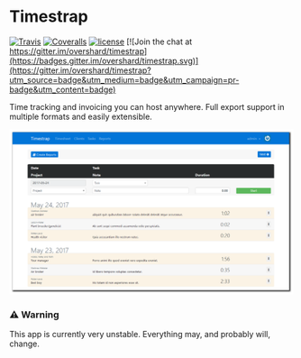 [//]: # (This file is generated by the documentation build process.)
[//]: # (DO NOT modify it directly!)
[//]: # (See gulp configuration and the `docs` folder for more.)

# Timestrap

[![Travis](https://img.shields.io/travis/overshard/timestrap.svg?style=flat-square)](https://travis-ci.org/overshard/timestrap) [![Coveralls](https://img.shields.io/coveralls/overshard/timestrap.svg?style=flat-square)](https://coveralls.io/github/overshard/timestrap) [![license](https://img.shields.io/github/license/overshard/timestrap.svg?style=flat-square)](https://github.com/overshard/timestrap/blob/master/LICENSE.md) [![Join the chat at https://gitter.im/overshard/timestrap](https://badges.gitter.im/overshard/timestrap.svg)](https://gitter.im/overshard/timestrap?utm_source=badge&utm_medium=badge&utm_campaign=pr-badge&utm_content=badge)

Time tracking and invoicing you can host anywhere. Full export support in
multiple formats and easily extensible.

![Timestrap](screenshot.png)

### :warning: Warning

This app is currently very unstable. Everything may, and probably will, change.
